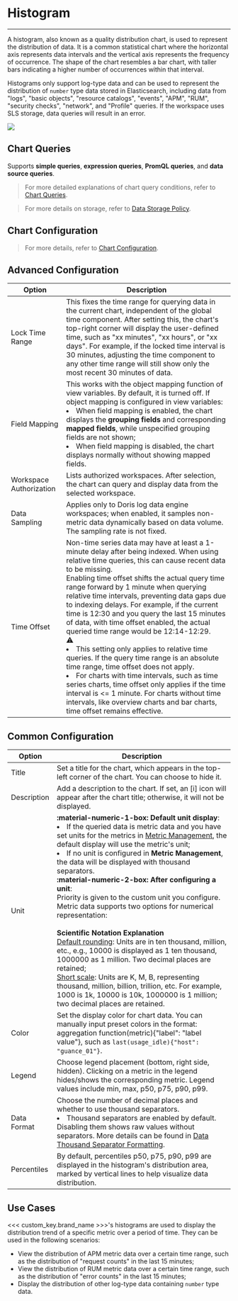 # Histogram
---

A histogram, also known as a quality distribution chart, is used to represent the distribution of data. It is a common statistical chart where the horizontal axis represents data intervals and the vertical axis represents the frequency of occurrence. The shape of the chart resembles a bar chart, with taller bars indicating a higher number of occurrences within that interval.

Histograms only support log-type data and can be used to represent the distribution of `number` type data stored in Elasticsearch, including data from "logs", "basic objects", "resource catalogs", "events", "APM", "RUM", "security checks", "network", and "Profile" queries. If the workspace uses SLS storage, data queries will result in an error.

![](../img/histogram.png)

## Chart Queries

Supports **simple queries**, **expression queries**, **PromQL queries**, and **data source queries**.

> For more detailed explanations of chart query conditions, refer to [Chart Queries](chart-query.md).

> For more details on storage, refer to [Data Storage Policy](../../billing-method/data-storage.md#options).

## Chart Configuration

> For more details, refer to [Chart Configuration](./chart-config.md).

## Advanced Configuration

| Option | Description |
| --- | --- |
| Lock Time Range | This fixes the time range for querying data in the current chart, independent of the global time component. After setting this, the chart's top-right corner will display the user-defined time, such as "xx minutes", "xx hours", or "xx days". For example, if the locked time interval is 30 minutes, adjusting the time component to any other time range will still show only the most recent 30 minutes of data. |
| Field Mapping | This works with the object mapping function of view variables. By default, it is turned off. If object mapping is configured in view variables:<br /><li>When field mapping is enabled, the chart displays the **grouping fields** and corresponding **mapped fields**, while unspecified grouping fields are not shown;<br /><li>When field mapping is disabled, the chart displays normally without showing mapped fields. |
| Workspace Authorization | Lists authorized workspaces. After selection, the chart can query and display data from the selected workspace. |
| Data Sampling | Applies only to Doris log data engine workspaces; when enabled, it samples non-metric data dynamically based on data volume. The sampling rate is not fixed. |
| Time Offset | Non-time series data may have at least a 1-minute delay after being indexed. When using relative time queries, this can cause recent data to be missing.<br />Enabling time offset shifts the actual query time range forward by 1 minute when querying relative time intervals, preventing data gaps due to indexing delays. For example, if the current time is 12:30 and you query the last 15 minutes of data, with time offset enabled, the actual queried time range would be 12:14-12:29.<br />:warning: <br /><li>This setting only applies to relative time queries. If the query time range is an absolute time range, time offset does not apply.<br /><li>For charts with time intervals, such as time series charts, time offset only applies if the time interval is <= 1 minute. For charts without time intervals, like overview charts and bar charts, time offset remains effective. |

## Common Configuration

| Option | Description |
| --- | --- |
| Title | Set a title for the chart, which appears in the top-left corner of the chart. You can choose to hide it. |
| Description | Add a description to the chart. If set, an [i] icon will appear after the chart title; otherwise, it will not be displayed. |
| Unit | **:material-numeric-1-box: Default unit display**: <br /><li>If the queried data is metric data and you have set units for the metrics in [Metric Management](../../metrics/dictionary.md), the default display will use the metric's unit;<br /><li>If no unit is configured in **Metric Management**, the data will be displayed with thousand separators.<br />**:material-numeric-2-box: After configuring a unit**: <br />Priority is given to the custom unit you configure. Metric data supports two options for numerical representation:<br /><br />**Scientific Notation Explanation**<br /><u>Default rounding</u>: Units are in ten thousand, million, etc., e.g., 10000 is displayed as 1 ten thousand, 1000000 as 1 million. Two decimal places are retained;<br /><u>Short scale</u>: Units are K, M, B, representing thousand, million, billion, trillion, etc. For example, 1000 is 1k, 10000 is 10k, 1000000 is 1 million; two decimal places are retained. |
| Color | Set the display color for chart data. You can manually input preset colors in the format: aggregation function(metric){"label": "label value"}, such as `last(usage_idle){"host": "guance_01"}`. |
| Legend | Choose legend placement (bottom, right side, hidden). Clicking on a metric in the legend hides/shows the corresponding metric. Legend values include min, max, p50, p75, p90, p99. |
| Data Format | Choose the number of decimal places and whether to use thousand separators.<br /><li>Thousand separators are enabled by default. Disabling them shows raw values without separators. More details can be found in [Data Thousand Separator Formatting](../visual-chart/chart-query.md#thousand). |
| Percentiles | By default, percentiles p50, p75, p90, p99 are displayed in the histogram's distribution area, marked by vertical lines to help visualize data distribution. |

## Use Cases

<<< custom_key.brand_name >>>'s histograms are used to display the distribution trend of a specific metric over a period of time. They can be used in the following scenarios:

- View the distribution of APM metric data over a certain time range, such as the distribution of "request counts" in the last 15 minutes;
- View the distribution of RUM metric data over a certain time range, such as the distribution of "error counts" in the last 15 minutes;
- Display the distribution of other log-type data containing `number` type data.